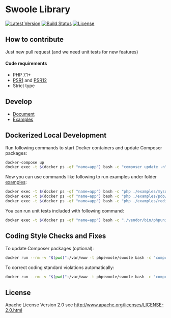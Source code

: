 # Swoole Library

[![Latest Version](https://img.shields.io/github/release/swoole/library.svg?style=flat-square)](https://github.com/swoole/library/releases)
[![Build Status](https://api.travis-ci.org/swoole/library.svg)](https://travis-ci.org/swoole/library)
[![License](https://img.shields.io/badge/license-apache2-blue.svg)](LICENSE)

## How to contribute

Just new pull request (and we need unit tests for new features)

#### Code requirements

+ PHP 7.1+
+ [PSR1](https://www.php-fig.org/psr/psr-1/) and [PSR12](https://www.php-fig.org/psr/psr-12/)
+ Strict type

## Develop

+ [Document](https://wiki.swoole.com/wiki/page/p-library.html)
+ [Examples](https://github.com/swoole/library/tree/master/examples)

## Dockerized Local Development

Run following commands to start Docker containers and update Composer packages:

```bash
docker-compose up
docker exec -t $(docker ps -qf "name=app") bash -c "composer update -n"
```

Now you can use commands like following to run examples under folder [examples](https://github.com/swoole/library/tree/master/examples):

```bash
docker exec -t $(docker ps -qf "name=app") bash -c "php ./examples/mysqli/base.php"
docker exec -t $(docker ps -qf "name=app") bash -c "php ./examples/pdo/base.php"
docker exec -t $(docker ps -qf "name=app") bash -c "php ./examples/redis/base.php"
```

You can run unit tests included with following command:

```bash
docker exec -t $(docker ps -qf "name=app") bash -c "./vendor/bin/phpunit"
```

## Coding Style Checks and Fixes

To update Composer packages (optional):

```bash
docker run --rm -v "$(pwd)":/var/www -t phpswoole/swoole bash -c "composer update -n"
```

To correct coding standard violations automatically:

```bash
docker run --rm -v "$(pwd)":/var/www -t phpswoole/swoole bash -c "composer cs-fix"
```

## License

Apache License Version 2.0 see http://www.apache.org/licenses/LICENSE-2.0.html
